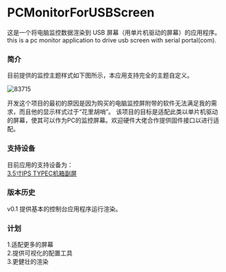 # PCMonitorForUSBScreen
这是一个将电脑监控数据渲染到 USB 屏幕（用单片机驱动的屏幕）的应用程序。
this is a pc monitor application to drive usb screen with serial portal(com).

### 简介
目前提供的监控主题样式如下图所示，本应用支持完全的主题自定义。

![83715](https://user-images.githubusercontent.com/936437/127745159-8d2f7d5f-a9fc-40ae-8595-cb7bec2c9854.png)

开发这个项目的最初的原因是因为购买的电脑监控屏附带的软件无法满足我的需求，而且他的显示样式过于“花里胡哨”。
该项目的目标是适配此类以单片机驱动的屏幕，使其可以作为PC的监控屏幕。欢迎硬件大佬合作提供固件接口以进行适配。

### 支持设备

目前应用的支持设备为：  
[3.5寸IPS TYPEC机箱副屏](https://s.click.taobao.com/KWodsju)


### 版本历史

v0.1
提供基本的控制台应用程序运行渲染。


### 计划
1.适配更多的屏幕  
2.提供可视化的配置工具  
3.更健壮的渲染  

